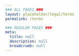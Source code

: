 ```yaml
---
### ALL PAGES ###
layout: placeholder/legal/terms
permalink: /terms

### REGULAR PAGES ###
meta:
  title: null
  description: null
  breadcrumb: null
---
```

